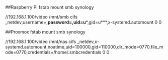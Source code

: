 ##Raspberry Pi fstab mount smb synology 

//192.168.1.100/video /mnt/smb cifs _netdev,username=****,password=******,uid=u***,gid=u***,x-systemd.automount 0 0

##Proxmox fstab mount smb synology

//192.168.1.100/video /mnt/nas cifs _netdev,x-systemd.automount,noatime,uid=100000,gid=110000,dir_mode=0770,file_mode=0770,credentials=/home/.smbcredentials 0 0

